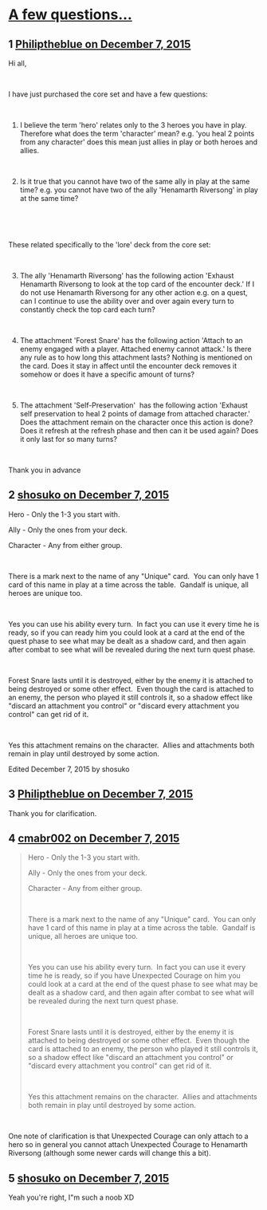 # [A few questions...](https://community.fantasyflightgames.com/topic/195189-a-few-questions/)

## 1 [Philiptheblue on December 7, 2015](https://community.fantasyflightgames.com/topic/195189-a-few-questions/?do=findComment&comment=1922324)

Hi all,

 

I have just purchased the core set and have a few questions:

 

1. I believe the term 'hero' relates only to the 3 heroes you have in play. Therefore what does the term 'character' mean? e.g. 'you heal 2 points from any character' does this mean just allies in play or both heroes and allies.

 

2. Is it true that you cannot have two of the same ally in play at the same time? e.g. you cannot have two of the ally 'Henamarth Riversong' in play at the same time?

 

 

These related specifically to the 'lore' deck from the core set:

 

3. The ally 'Henamarth Riversong' has the following action 'Exhaust Henamarth Riversong to look at the top card of the encounter deck.' If I do not use Henamarth Riversong for any other action e.g. on a quest, can I continue to use the ability over and over again every turn to constantly check the top card each turn?

 

4. The attachment 'Forest Snare' has the following action 'Attach to an enemy engaged with a player. Attached enemy cannot attack.' Is there any rule as to how long this attachment lasts? Nothing is mentioned on the card. Does it stay in affect until the encounter deck removes it somehow or does it have a specific amount of turns?

 

5. The attachment 'Self-Preservation'  has the following action 'Exhaust self preservation to heal 2 points of damage from attached character.' Does the attachment remain on the character once this action is done? Does it refresh at the refresh phase and then can it be used again? Does it only last for so many turns?

 

Thank you in advance

## 2 [shosuko on December 7, 2015](https://community.fantasyflightgames.com/topic/195189-a-few-questions/?do=findComment&comment=1922758)

Hero - Only the 1-3 you start with.

Ally - Only the ones from your deck.

Character - Any from either group.

 

There is a mark next to the name of any "Unique" card.  You can only have 1 card of this name in play at a time across the table.  Gandalf is unique, all heroes are unique too.

 

Yes you can use his ability every turn.  In fact you can use it every time he is ready, so if you can ready him you could look at a card at the end of the quest phase to see what may be dealt as a shadow card, and then again after combat to see what will be revealed during the next turn quest phase.

 

Forest Snare lasts until it is destroyed, either by the enemy it is attached to being destroyed or some other effect.  Even though the card is attached to an enemy, the person who played it still controls it, so a shadow effect like "discard an attachment you control" or "discard every attachment you control" can get rid of it.

 

Yes this attachment remains on the character.  Allies and attachments both remain in play until destroyed by some action.

Edited December 7, 2015 by shosuko

## 3 [Philiptheblue on December 7, 2015](https://community.fantasyflightgames.com/topic/195189-a-few-questions/?do=findComment&comment=1922787)

Thank you for clarification.

## 4 [cmabr002 on December 7, 2015](https://community.fantasyflightgames.com/topic/195189-a-few-questions/?do=findComment&comment=1922884)

> Hero - Only the 1-3 you start with.
> 
> Ally - Only the ones from your deck.
> 
> Character - Any from either group.
> 
>  
> 
> There is a mark next to the name of any "Unique" card.  You can only have 1 card of this name in play at a time across the table.  Gandalf is unique, all heroes are unique too.
> 
>  
> 
> Yes you can use his ability every turn.  In fact you can use it every time he is ready, so if you have Unexpected Courage on him you could look at a card at the end of the quest phase to see what may be dealt as a shadow card, and then again after combat to see what will be revealed during the next turn quest phase.
> 
>  
> 
> Forest Snare lasts until it is destroyed, either by the enemy it is attached to being destroyed or some other effect.  Even though the card is attached to an enemy, the person who played it still controls it, so a shadow effect like "discard an attachment you control" or "discard every attachment you control" can get rid of it.
> 
>  
> 
> Yes this attachment remains on the character.  Allies and attachments both remain in play until destroyed by some action.

 

One note of clarification is that Unexpected Courage can only attach to a hero so in general you cannot attach Unexpected Courage to Henamarth Riversong (although some newer cards will change this a bit).

## 5 [shosuko on December 7, 2015](https://community.fantasyflightgames.com/topic/195189-a-few-questions/?do=findComment&comment=1923531)

Yeah you're right, I"m such a noob XD

